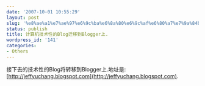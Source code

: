 ```yaml
---
date: '2007-10-01 10:55:29'
layout: post
slug: '%e8%ae%a1%e7%ae%97%e6%9c%ba%e6%8a%80%e6%9c%af%e6%80%a7%e7%9a%84blog%e8%bf%81%e7%a7%bb%e5%88%b0blogger%e4%b8%8a'
status: publish
title: 计算机技术性的Blog迁移到Blogger上.
wordpress_id: '141'
categories:
- Others
---
```


接下去的技术性的Blog将转移到Blogger上.地址是: [http://jeffyuchang.blogspot.com](http://jeffyuchang.blogspot.com). 



